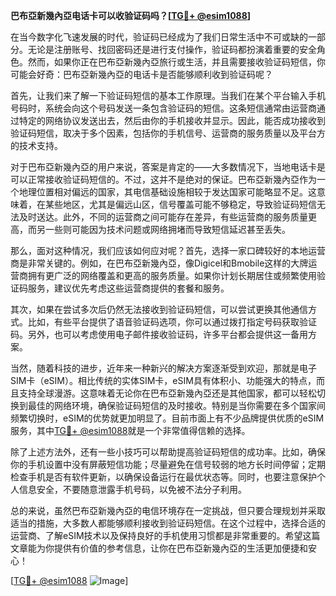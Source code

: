 **巴布亞新幾內亞电话卡可以收验证码吗？[[TG💪+ @esim1088](https://t.me/s/esim1088)]**

在当今数字化飞速发展的时代，验证码已经成为了我们日常生活中不可或缺的一部分。无论是注册账号、找回密码还是进行支付操作，验证码都扮演着重要的安全角色。然而，如果你正在巴布亞新幾內亞旅行或生活，并且需要接收验证码短信，你可能会好奇：巴布亞新幾內亞的电话卡是否能够顺利收到验证码呢？

首先，让我们来了解一下验证码短信的基本工作原理。当我们在某个平台输入手机号码时，系统会向这个号码发送一条包含验证码的短信。这条短信通常由运营商通过特定的网络协议发送出去，然后由你的手机接收并显示。因此，能否成功接收到验证码短信，取决于多个因素，包括你的手机信号、运营商的服务质量以及平台方的技术支持。

对于巴布亞新幾內亞的用户来说，答案是肯定的——大多数情况下，当地电话卡是可以正常接收验证码短信的。不过，这并不是绝对的保证。巴布亞新幾內亞作为一个地理位置相对偏远的国家，其电信基础设施相较于发达国家可能略显不足。这意味着，在某些地区，尤其是偏远山区，信号覆盖可能不够稳定，导致验证码短信无法及时送达。此外，不同的运营商之间可能存在差异，有些运营商的服务质量更高，而另一些则可能因为技术问题或网络拥堵而导致短信延迟甚至丢失。

那么，面对这种情况，我们应该如何应对呢？首先，选择一家口碑较好的本地运营商是非常关键的。例如，在巴布亞新幾內亞，像Digicel和Bmobile这样的大牌运营商拥有更广泛的网络覆盖和更高的服务质量。如果你计划长期居住或频繁使用验证码服务，建议优先考虑这些运营商提供的套餐和服务。

其次，如果在尝试多次后仍然无法接收到验证码短信，可以尝试更换其他通信方式。比如，有些平台提供了语音验证码选项，你可以通过拨打指定号码获取验证码。另外，也可以考虑使用电子邮件接收验证码，许多平台都会提供这一备用方案。

当然，随着科技的进步，近年来一种新兴的解决方案逐渐受到欢迎，那就是电子SIM卡（eSIM）。相比传统的实体SIM卡，eSIM具有体积小、功能强大的特点，而且支持全球漫游。这意味着无论你在巴布亞新幾內亞还是其他国家，都可以轻松切换到最佳的网络环境，确保验证码短信的及时接收。特别是当你需要在多个国家间频繁切换时，eSIM的优势就更加明显了。目前市面上有不少品牌提供优质的eSIM服务，其中[TG💪+ @esim1088](https://t.me/s/esim1088)就是一个非常值得信赖的选择。

除了上述方法外，还有一些小技巧可以帮助提高验证码短信的成功率。比如，确保你的手机设置中没有屏蔽短信功能；尽量避免在信号较弱的地方长时间停留；定期检查手机是否有软件更新，以确保设备运行在最优状态等。同时，也要注意保护个人信息安全，不要随意泄露手机号码，以免被不法分子利用。

总的来说，虽然巴布亞新幾內亞的电信环境存在一定挑战，但只要合理规划并采取适当的措施，大多数人都能够顺利接收到验证码短信。在这个过程中，选择合适的运营商、了解eSIM技术以及保持良好的手机使用习惯都是非常重要的。希望这篇文章能为你提供有价值的参考信息，让你在巴布亞新幾內亞的生活更加便捷和安心！

[[TG💪+ @esim1088](https://t.me/s/esim1088) ![Image](https://i.postimg.cc/4NQfJmqS/Snipaste-2025-05-13-00-14-12.png)]